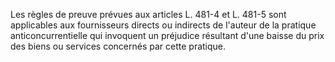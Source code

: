 Les règles de preuve prévues aux articles L. 481-4 et L. 481-5 sont applicables aux fournisseurs directs ou indirects de l'auteur de la pratique anticoncurrentielle qui invoquent un préjudice résultant d'une baisse du prix des biens ou services concernés par cette pratique.